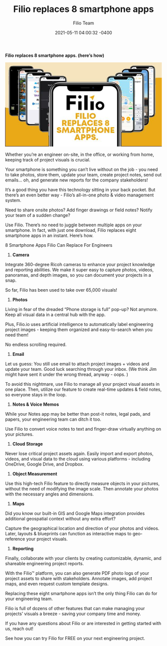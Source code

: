 ﻿---
layout: post
title: "Filio replaces 8 smartphone apps"
date: 2021-05-11 04:00:32 -0400
categories: jekyll update
description: "Learn how can you use just one Filio app to simply replace 8 apps"
author: "Filio Team"
---
 **Filio replaces 8 smartphone apps. (here’s how)**

![An Engineer’s Day with Filio](/assets/images/replace8.jpeg)

Whether you’re an engineer on-site, in the office, or working from home, keeping track of project visuals is crucial. 

Your smartphone is something you can’t live without on the job - you need to take photos, store them, update your team, create project notes, send out emails… oh, and generate new reports for the company stakeholders!

It’s a good thing you have this technology sitting in your back pocket. But there’s an even better way - Filio’s all-in-one photo & video management system. 

Need to share onsite photos? Add finger drawings or field notes? Notify your team of a sudden change? 

Use Filio. There’s no need to juggle between multiple apps on your smartphone. In fact, with just one download, Filio replaces eight smartphone apps in an instant. Here’s how.

8 Smartphone Apps Filio Can Replace For Engineers

1) **Camera**

Integrate 360-degree Ricoh cameras to enhance your project knowledge and reporting abilities. We make it super easy to capture photos, videos, panoramas, and depth images, so you can document your projects in a snap. 

So far, Filio has been used to take over 65,000 visuals!

1) **Photos**

Living in fear of the dreaded “Phone storage is full” pop-up? Not anymore. Keep all visual data in a central hub with the app. 

Plus, Filio.io uses artificial intelligence to automatically label engineering project images - keeping them organized and easy-to-search when you need them! 

No endless scrolling required.

1) **Email**

Let us guess: You still use email to attach project images + videos and update your team. Good luck searching through your inbox. (We think Jim might have sent it under the wrong thread, anyway - oops. )

To avoid this nightmare, use Filio to manage all your project visual assets in one place. Then, utilize our feature to create real-time updates & field notes, so everyone stays in the loop. 

1) **Notes & Voice Memos**

While your Notes app may be better than post-it notes, legal pads, and papers, your engineering team can ditch it too. 

Use Filio to convert voice notes to text and finger-draw virtually anything on your pictures.

1) **Cloud Storage** 

Never lose critical project assets again. Easily import and export photos, videos, and visual data to the cloud using various platforms - including OneDrive, Google Drive, and Dropbox.

1) **Object Measurement**

Use this high-tech Filio feature to directly measure objects in your pictures, without the need of modifying the image scale. Then annotate your photos with the necessary angles and dimensions.

1) **Maps**

Did you know our built-in GIS and Google Maps integration provides additional geospatial context without any extra effort? 

Capture the geographical location and direction of your  photos and videos. Later, layouts & blueprints can function as interactive maps to geo-reference your project visuals.

1) **Reporting** 

Finally, collaborate with your clients by creating customizable, dynamic, and shareable engineering project reports. 

With the Filio™ platform, you can also generate PDF photo logs of your project assets to share with stakeholders. Annotate images, add project maps, and even request custom template designs.

Replacing these eight smartphone apps isn’t the only thing Filio can do for your engineering team. 

Filio is full of dozens of other features that can make managing your projects’ visuals a breeze - saving your company time and money. 

If you have any questions about Filio or are interested in getting started with us, reach out!

See how you can try Filio for FREE on your next engineering project.
